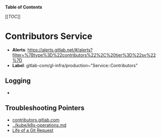 <!-- MARKER: do not edit this section directly. Edit services/service-catalog.yml then run scripts/generate-docs -->

**Table of Contents**

[[_TOC_]]

# Contributors Service

* **Alerts**: <https://alerts.gitlab.net/#/alerts?filter=%7Btype%3D%22contributors%22%2C%20tier%3D%22sv%22%7D>
* **Label**: gitlab-com/gl-infra/production~"Service::Contributors"

## Logging

* []()

## Troubleshooting Pointers

* [contributors.gitlab.com](contributors-dashboard.md)
* [../kube/k8s-operations.md](../kube/k8s-operations.md)
* [Life of a Git Request](../tutorials/overview_life_of_a_git_request.md)
<!-- END_MARKER -->

<!-- ## Summary -->

<!-- ## Architecture -->

<!-- ## Performance -->

<!-- ## Scalability -->

<!-- ## Availability -->

<!-- ## Durability -->

<!-- ## Security/Compliance -->

<!-- ## Monitoring/Alerting -->

<!-- ## Links to further Documentation -->
